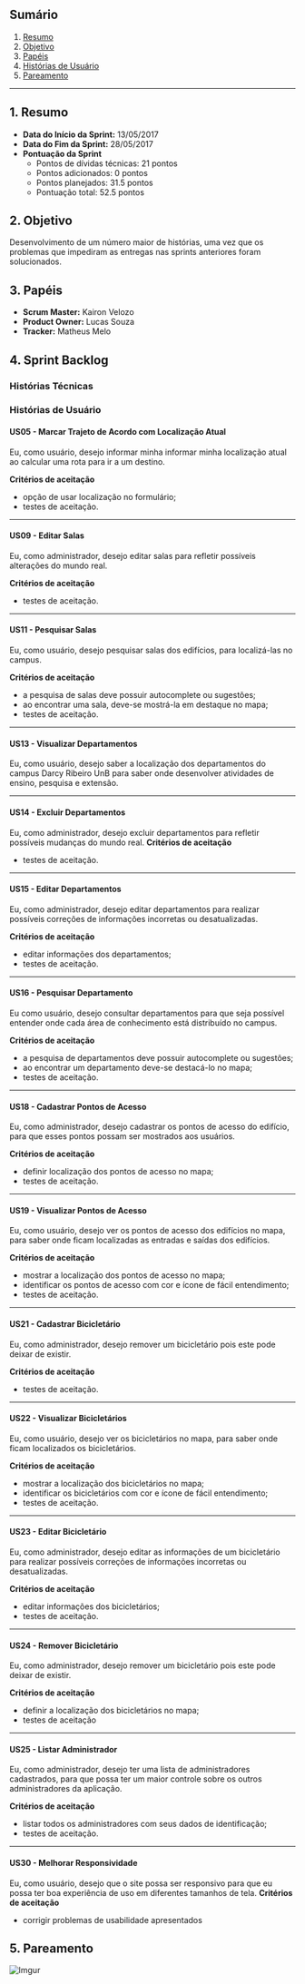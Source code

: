 ## Sumário
1. [Resumo](#1-Resumo)
2. [Objetivo](#2-Objetivo)
3. [Papéis](#3-Papéis)
4. [Histórias de Usuário](#4-Histórias)
5. [Pareamento](#5-Pareamento)

***
## 1. Resumo

* **Data do Início da Sprint:** 13/05/2017
* **Data do Fim da Sprint:** 28/05/2017
* **Pontuação da Sprint**
   * Pontos de dívidas técnicas: 21 pontos
   * Pontos adicionados: 0 pontos
   * Pontos planejados: 31.5 pontos
   * Pontuação total: 52.5 pontos

## 2. Objetivo

Desenvolvimento de um número maior de histórias, uma vez que os problemas que impediram as entregas nas sprints anteriores foram solucionados.

## 3. Papéis

* **Scrum Master:** Kairon Velozo
* **Product Owner:** Lucas Souza
* **Tracker:** Matheus Melo

## 4. Sprint Backlog

### **Histórias Técnicas**


### **Histórias de Usuário**

#### US05 - Marcar Trajeto de Acordo com Localização Atual

Eu, como usuário, desejo informar minha informar minha localização atual ao calcular uma rota para ir a um destino. 

**Critérios de aceitação** 
   * opção de usar localização no formulário;
   * testes de aceitação.

***

#### US09 - Editar Salas

Eu, como administrador, desejo editar salas para refletir possíveis alterações do mundo real.

**Critérios de aceitação**
*  testes de aceitação.

***

#### US11 - Pesquisar Salas

Eu, como usuário, desejo pesquisar salas dos edifícios, para localizá-las no campus.

**Critérios de aceitação** 
   * a pesquisa de salas deve possuir autocomplete ou sugestões;
   * ao encontrar uma sala, deve-se mostrá-la em destaque no mapa;
   * testes de aceitação.

***

#### US13 - Visualizar Departamentos 

Eu, como usuário, desejo saber a localização dos departamentos do campus Darcy Ribeiro UnB para saber onde desenvolver atividades de ensino, pesquisa e extensão.
***

#### US14 - Excluir Departamentos

Eu, como administrador, desejo excluir departamentos para refletir possíveis mudanças do mundo real.
**Critérios de aceitação** 
* testes de aceitação.
***

#### US15 - Editar Departamentos

Eu, como administrador, desejo editar departamentos para realizar possíveis correções de informações incorretas ou desatualizadas.

**Critérios de aceitação** 
* editar informações dos departamentos;
* testes de aceitação.

***

#### US16 - Pesquisar Departamento

Eu como usuário, desejo consultar departamentos para que seja possível entender onde cada área de conhecimento está distribuído no campus.

**Critérios de aceitação** 
* a pesquisa de departamentos deve possuir autocomplete ou sugestões;
* ao  encontrar um departamento deve-se destacá-lo no mapa;
* testes de aceitação.

***

#### US18 - Cadastrar Pontos de Acesso

Eu, como administrador, desejo cadastrar os pontos de acesso do edifício, para que esses pontos possam ser mostrados aos usuários. 

**Critérios de aceitação** 
   * definir localização dos pontos de acesso no mapa;
   * testes de aceitação.

***

#### US19 - Visualizar Pontos de Acesso

Eu, como usuário, desejo ver os pontos de acesso dos edifícios no mapa, para saber onde ficam localizadas as entradas e saídas dos edifícios.

**Critérios de aceitação** 
   * mostrar a localização dos pontos de acesso no mapa;
   * identificar os pontos de acesso com cor e ícone de fácil entendimento;
   * testes de aceitação.

***

#### US21 - Cadastrar Bicicletário

Eu, como administrador, desejo remover um bicicletário pois este pode deixar de existir.

**Critérios de aceitação** 
   * testes de aceitação.

***

#### US22 - Visualizar Bicicletários

Eu, como usuário, desejo ver os bicicletários no mapa, para saber onde ficam localizados os bicicletários.

**Critérios de aceitação** 
   * mostrar a localização dos bicicletários no mapa;
   * identificar os bicicletários com cor e ícone de fácil entendimento;
   * testes de aceitação.

***

#### US23 - Editar Bicicletário

Eu, como administrador, desejo editar as informações de um bicicletário para realizar possíveis correções de informações incorretas ou desatualizadas.

**Critérios de aceitação** 
   * editar informações dos bicicletários;
   * testes de aceitação.

***

#### US24 - Remover Bicicletário

Eu, como administrador, desejo remover um bicicletário pois este pode deixar de existir.

**Critérios de aceitação** 
   * definir a localização dos bicicletários no mapa;
   * testes de aceitação
***
#### US25 - Listar Administrador

Eu, como administrador, desejo ter uma lista de administradores cadastrados, para que possa ter um maior controle sobre os outros administradores da aplicação.

**Critérios de aceitação** 
* listar todos os administradores com seus dados de identificação;
* testes de aceitação.

***

#### US30 - Melhorar Responsividade

Eu, como usuário, desejo que o site possa ser responsivo para que eu possa ter boa experiência de uso em diferentes tamanhos de tela.
**Critérios de aceitação**
* corrigir problemas de usabilidade apresentados


## 5. Pareamento

![Imgur](http://i.imgur.com/tDS4CU1.png)